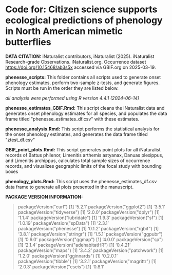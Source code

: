 # Code for: Citizen science supports ecological predictions of phenology in North American mimetic butterflies 

**DATA CITATION:** iNaturalist contributors, iNaturalist (2025). iNaturalist Research-grade Observations. iNaturalist.org. Occurrence dataset https://doi.org/10.15468/ab3s5x accessed via GBIF.org on 2025-03-19.


**phenesse_scripts:** This folder contains all scripts used to generate onset phenology estimates, perform two-sample z-tests, and generate figures. Scripts must be run in the order they are listed below.

*all analysis were performed using R version 4.4.1 (2024-06-14)*

**phenesse_estimates_GBIF.Rmd:** This script cleans the iNaturalist data and generates onset phenology estimates for all species, and populates the data frame titled "phenesse_estimates_df.csv" with these estimates. 

**phenesse_analysis.Rmd:** This script performs the statistical analysis for the onset phenology estimates, and generates the data frame titled "ztest_df.csv"

**GBIF_point_plots.Rmd:** This script generates point plots for all iNaturalist records of Battus philenor, Limenitis arthemis astyanax, Danuas plexippus, and Limenitis archippus, calculates total sample sizes of occurrence records, and visualizes geographic limits of the focal study with bounding boxes 

**phenology_plots.Rmd:** This script uses the phenesse_estimates_df.csv data frame to generate all plots presented in the manuscript. 

**PACKAGE VERSION INFORMATION:** 
> packageVersion("curl")
[1] ‘5.2.1’
> packageVersion("ggplot2")
[1] ‘3.5.1’
> packageVersion("tidyverse")
[1] ‘2.0.0’
> packageVersion("dplyr")
[1] ‘1.1.4’
> packageVersion("lubridate")
[1] ‘1.9.3’
> packageVersion("sf")
[1] ‘1.0.19’
> packageVersion("spData")
[1] ‘2.3.1’
> packageVersion("phenesse")
[1] ‘0.1.2’
> packageVersion("rgbif")
[1] ‘3.8.1’
> packageVersion("stringr")
[1] ‘1.5.1’
> packageVersion("ggpubr")
[1] ‘0.6.0’
> packageVersion("ggmap")
[1] ‘4.0.0’
> packageVersion("sp")
[1] ‘2.1.4’
> packageVersion("adehabitatHR")
[1] ‘0.4.21’
> packageVersion("maps")
[1] ‘3.4.2’
> packageVersion("patchwork")
[1] ‘1.2.0’
> packageVersion("gginnards")
[1] ‘0.2.0.1’
> packageVersion("tibble")
[1] ‘3.2.1’
> packageVersion("magrittr")
[1] ‘2.0.3’
> packageVersion("eseis")
[1] ‘0.8.1’